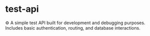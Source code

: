 # test-api
⚙️ A simple test API built for development and debugging purposes. Includes basic authentication, routing, and database interactions.
